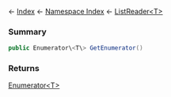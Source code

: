 ← [Index](Api-Index) ← [Namespace Index](Namespace-Index) ← [ListReader\<T\>](VRage.Collections.ListReader`1)

### Summary

```csharp
public Enumerator\<T\> GetEnumerator()
```

### Returns

[Enumerator\<T\>](https://docs.microsoft.com/en-us/dotnet/api/System.Collections.Generic.List-1+Enumerator?view=netframework-4.6)

